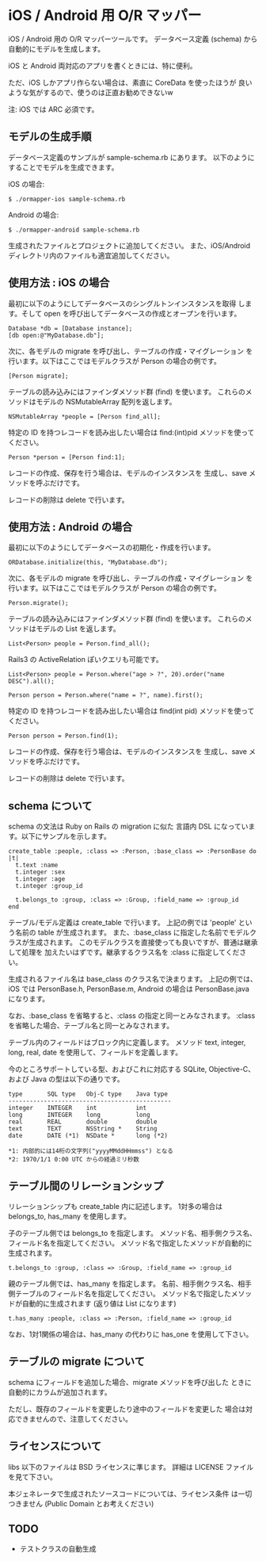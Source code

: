 iOS / Android 用 O/R マッパー
=============================

iOS / Android 用の O/R マッパーツールです。
データベース定義 (schema) から自動的にモデルを生成します。

iOS と Android 両対応のアプリを書くときには、特に便利。

ただ、iOS しかアプリ作らない場合は、素直に CoreData を使ったほうが
良いような気がするので、使うのは正直お勧めできないw

注: iOS では ARC 必須です。

モデルの生成手順
----------------

データベース定義のサンプルが sample-schema.rb にあります。
以下のようにすることでモデルを生成できます。

iOS の場合:

    $ ./ormapper-ios sample-schema.rb

Android の場合:

    $ ./ormapper-android sample-schema.rb

生成されたファイルとプロジェクトに追加してください。
また、iOS/Android ディレクトリ内のファイルも適宜追加してください。


使用方法 : iOS の場合
---------------------

最初に以下のようにしてデータベースのシングルトンインスタンスを取得
します。そして open を呼び出してデータベースの作成とオープンを行います。

    Database *db = [Database instance];
    [db open:@"MyDatabase.db"];

次に、各モデルの migrate を呼び出し、テーブルの作成・マイグレーション
を行います。以下はここではモデルクラスが Person の場合の例です。

    [Person migrate];

テーブルの読み込みにはファインダメソッド群 (find) を使います。
これらのメソッドはモデルの NSMutableArray 配列を返します。

    NSMutableArray *people = [Person find_all];

特定の ID を持つレコードを読み出したい場合は find:(int)pid
メソッドを使ってください。

    Person *person = [Person find:1];

レコードの作成、保存を行う場合は、モデルのインスタンスを
生成し、save メソッドを呼ぶだけです。

レコードの削除は delete で行います。


使用方法 : Android の場合
-------------------------

最初に以下のようにしてデータベースの初期化・作成を行います。

    ORDatabase.initialize(this, "MyDatabase.db");

次に、各モデルの migrate を呼び出し、テーブルの作成・マイグレーション
を行います。以下はここではモデルクラスが Person の場合の例です。

    Person.migrate();

テーブルの読み込みにはファインダメソッド群 (find) を使います。
これらのメソッドはモデルの List を返します。

    List<Person> people = Person.find_all();

Rails3 の ActiveRelation ぽいクエリも可能です。

    List<Person> people = Person.where("age > ?", 20).order("name DESC").all();

    Person person = Person.where("name = ?", name).first();

特定の ID を持つレコードを読み出したい場合は find(int pid)
メソッドを使ってください。

    Person person = Person.find(1);

レコードの作成、保存を行う場合は、モデルのインスタンスを
生成し、save メソッドを呼ぶだけです。

レコードの削除は delete で行います。

schema について
---------------

schema の文法は Ruby on Rails の migration に似た
言語内 DSL になっています。以下にサンプルを示します。

    create_table :people, :class => :Person, :base_class => :PersonBase do |t|
      t.text :name
      t.integer :sex
      t.integer :age
      t.integer :group_id

      t.belongs_to :group, :class => :Group, :field_name => :group_id
    end

テーブル/モデル定義は create_table で行います。
上記の例では 'people' という名前の table が生成されます。
また、:base_class に指定した名前でモデルクラスが生成されます。
このモデルクラスを直接使っても良いですが、普通は継承して処理を
加えたいはずです。継承するクラス名を :class に指定してください。

生成されるファイル名は base_class のクラス名で決まります。
上記の例では、iOS では PersonBase.h, PersonBase.m, Android の場合は
PersonBase.java になります。

なお、:base_class を省略すると、:class の指定と同一とみなされます。
:class を省略した場合、テーブル名と同一とみなされます。

テーブル内のフィールドはブロック内に定義します。
メソッド text, integer, long, real, date を使用して、フィールドを定義します。

今のところサポートしている型、およびこれに対応する SQLite, 
Objective-C、および Java の型は以下の通りです。

    type       SQL type   Obj-C type    Java type
    ----------------------------------------------
    integer    INTEGER    int           int
    long       INTEGER    long          long
    real       REAL       double        double
    text       TEXT       NSString *    String
    date       DATE (*1)  NSDate *      long (*2)

    *1: 内部的には14桁の文字列("yyyyMMddHHmmss") となる
    *2: 1970/1/1 0:00 UTC からの経過ミリ秒数


テーブル間のリレーションシップ
------------------------------

リレーションシップも create_table 内に記述します。
1対多の場合は belongs_to, has_many を使用します。

子のテーブル側では belongs_to を指定します。
メソッド名、相手側クラス名、フィールド名を指定してください。
メソッド名で指定したメソッドが自動的に生成されます。

    t.belongs_to :group, :class => :Group, :field_name => :group_id

親のテーブル側では、has_many を指定します。
名前、相手側クラス名、相手側テーブルのフィールド名を指定してください。
メソッド名で指定したメソッドが自動的に生成されます (返り値は List
になります)

    t.has_many :people, :class => :Person, :field_name => :group_id

なお、1対1関係の場合は、has_many の代わりに has_one を使用して下さい。

テーブルの migrate について
---------------------------

schema にフィールドを追加した場合、migrate メソッドを呼び出した
ときに自動的にカラムが追加されます。

ただし、既存のフィールドを変更したり途中のフィールドを変更した
場合は対応できませんので、注意してください。


ライセンスについて
------------------

libs 以下のファイルは BSD ライセンスに準じます。
詳細は LICENSE ファイルを見て下さい。

本ジェネレータで生成されたソースコードについては、ライセンス条件
は一切つきません (Public Domain とお考えください)

TODO
----

- テストクラスの自動生成

